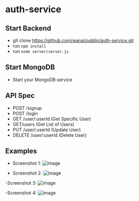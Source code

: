 # auth-service

## Start Backend
- git clone https://github.com/wanaizuddin/auth-service.git
- run `npm install`
- run `node server/server.js` 

## Start MongoDB
- Start your MongoDB service

## API Spec
- POST /signup
- POST /login
- GET /user/:userId (Get Specific User)
- GET/users (Get List of Users)
- PUT /user/:userId (Update User)
- DELETE /user/:userId (Delete User)

## Examples
- Screenshot 1:
![image](https://user-images.githubusercontent.com/85466137/121219168-00536300-c8b6-11eb-8e38-69a92a73d0ef.png)

- Screenshot 2:
![image](https://user-images.githubusercontent.com/85466137/121219438-44defe80-c8b6-11eb-8eb7-389dc0b745ca.png)

-Screenshot 3:
![image](https://user-images.githubusercontent.com/85466137/121219686-8b345d80-c8b6-11eb-9161-2df5dc491d85.png)

-Screenshot 4:
![image](https://user-images.githubusercontent.com/85466137/121219739-9a1b1000-c8b6-11eb-93e8-bb1388b9d847.png)

